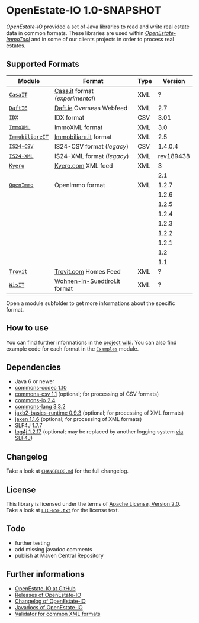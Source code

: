 OpenEstate-IO 1.0-SNAPSHOT
==========================

*OpenEstate-IO* provided a set of Java libraries to read and write real estate
data in common formats. These libraries are used within
[*OpenEstate-ImmoTool*](http://openestate.org/) and in some of our clients
projects in order to process real estates.


Supported Formats
-----------------

| Module                           | Format                                                         | Type | Version   |
| -------------------------------- | -------------------------------------------------------------- | ---- | --------- |
| [`CasaIT`](CasaIT)               | [Casa.it](http://casa.it) format (*experimental*)              | XML  | ?         |
| [`DaftIE`](DaftIE)               | [Daft.ie](http://daft.ie) Overseas Webfeed                     | XML  | 2.7       |
| [`IDX`](IDX)                     | IDX format                                                     | CSV  | 3.01      |
| [`ImmoXML`](ImmoXML)             | ImmoXML format                                                 | XML  | 3.0       |
| [`ImmobiliareIT`](ImmobiliareIT) | [Immobiliare.it](http://immobiliare.it) format                 | XML  | 2.5       |
| [`IS24-CSV`](IS24-CSV)           | IS24-CSV format (*legacy*)                                     | CSV  | 1.4.0.4   |
| [`IS24-XML`](IS24-XML)           | IS24-XML format (*legacy*)                                     | XML  | rev189438 |
| [`Kyero`](Kyero)                 | [Kyero.com](http://kyero.com) XML feed                         | XML  | 3         |
|                                  |                                                                |      | 2.1       |
| [`OpenImmo`](OpenImmo)           | OpenImmo format                                                | XML  | 1.2.7     |
|                                  |                                                                |      | 1.2.6     |
|                                  |                                                                |      | 1.2.5     |
|                                  |                                                                |      | 1.2.4     |
|                                  |                                                                |      | 1.2.3     |
|                                  |                                                                |      | 1.2.2     |
|                                  |                                                                |      | 1.2.1     |
|                                  |                                                                |      | 1.2       |
|                                  |                                                                |      | 1.1       |
| [`Trovit`](Trovit)               | [Trovit.com](http://trovit.com) Homes Feed                     | XML  | ?         |
| [`WisIT`](WisIT)                 | [Wohnen-in-Suedtirol.it](http://wohnen-in-suedtirol.it) format | XML  | ?         |

Open a module subfolder to get more informations about the specific format.


How to use
----------

You can find further informations in the
[project wiki](https://github.com/OpenEstate/OpenEstate-IO/wiki). You can also
find example code for each format in the [`Examples`](Examples) module.


Dependencies
------------

-   Java 6 or newer
-   [commons-codec 1.10](http://commons.apache.org/proper/commons-codec/)
-   [commons-csv 1.1](http://commons.apache.org/proper/commons-csv/)
    (optional; for processing of CSV formats)
-   [commons-io 2.4](http://commons.apache.org/proper/commons-io/)
-   [commons-lang 3.3.2](http://commons.apache.org/proper/commons-lang/)
-   [jaxb2-basics-runtime 0.9.3](https://github.com/highsource/jaxb2-basics)
    (optional; for processing of XML formats)
-   [jaxen 1.1.6](http://jaxen.codehaus.org/)
    (optional; for processing of XML formats)
-   [SLF4J 1.7.7](http://www.slf4j.org/)
-   [log4j 1.2.17](http://logging.apache.org/log4j/1.2/)
    (optional; may be replaced by another logging system
    [via SLF4J](http://www.slf4j.org/manual.html))


Changelog
---------

Take a look at [`CHANGELOG.md`](CHANGELOG.md) for the full changelog.


License
-------

This library is licensed under the terms of
[Apache License, Version 2.0](http://www.apache.org/licenses/LICENSE-2.0.html).
Take a look at [`LICENSE.txt`](LICENSE.txt) for the license text.


Todo
----

-   further testing
-   add missing javadoc comments
-   publish at Maven Central Repository


Further informations
--------------------

-   [OpenEstate-IO at GitHub](https://github.com/OpenEstate/OpenEstate-IO)
-   [Releases of OpenEstate-IO](https://github.com/OpenEstate/OpenEstate-IO/releases)
-   [Changelog of OpenEstate-IO](https://github.com/OpenEstate/OpenEstate-IO/blob/develop/CHANGELOG.md)
-   [Javadocs of OpenEstate-IO](http://manual.openestate.org/OpenEstate-IO/)
-   [Validator for common XML formats](http://validator.openestate.org/)
